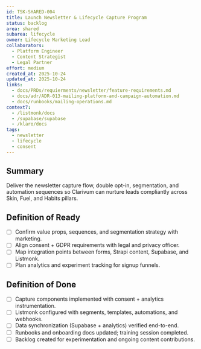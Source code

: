 ```yaml
---
id: TSK-SHARED-004
title: Launch Newsletter & Lifecycle Capture Program
status: backlog
area: shared
subarea: lifecycle
owner: Lifecycle Marketing Lead
collaborators:
  - Platform Engineer
  - Content Strategist
  - Legal Partner
effort: medium
created_at: 2025-10-24
updated_at: 2025-10-24
links:
  - docs/PRDs/requierments/newsletter/feature-requirements.md
  - docs/adr/ADR-013-mailing-platform-and-campaign-automation.md
  - docs/runbooks/mailing-operations.md
context7:
  - /listmonk/docs
  - /supabase/supabase
  - /klaro/docs
tags:
  - newsletter
  - lifecycle
  - consent
---
```


## Summary
Deliver the newsletter capture flow, double opt-in, segmentation, and automation sequences so Clarivum can nurture leads compliantly across Skin, Fuel, and Habits pillars.

## Definition of Ready
- [ ] Confirm value props, sequences, and segmentation strategy with marketing.
- [ ] Align consent + GDPR requirements with legal and privacy officer.
- [ ] Map integration points between forms, Strapi content, Supabase, and Listmonk.
- [ ] Plan analytics and experiment tracking for signup funnels.

## Definition of Done
- [ ] Capture components implemented with consent + analytics instrumentation.
- [ ] Listmonk configured with segments, templates, automations, and webhooks.
- [ ] Data synchronization (Supabase + analytics) verified end-to-end.
- [ ] Runbooks and onboarding docs updated; training session completed.
- [ ] Backlog created for experimentation and ongoing content contributions.
